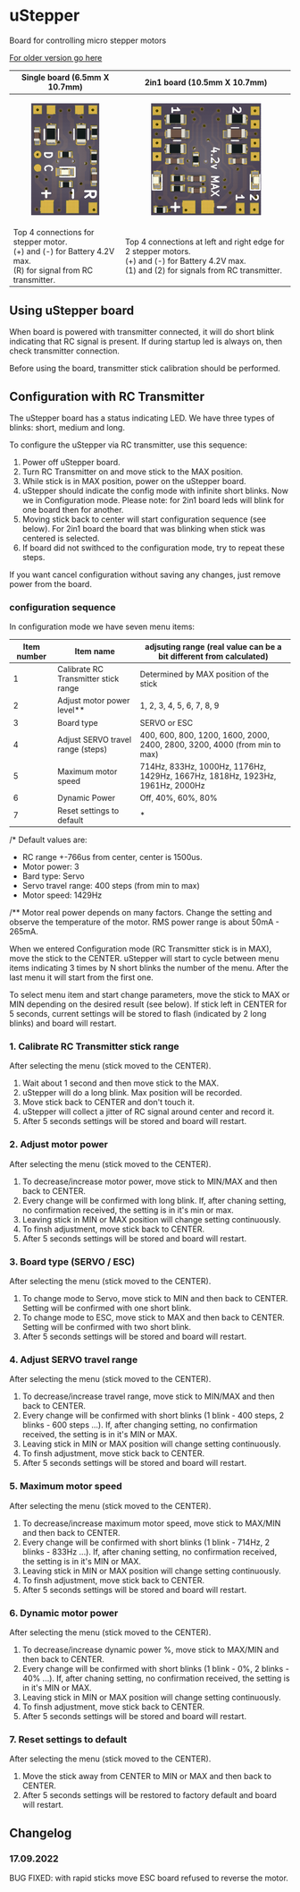 # uStepper

Board for controlling micro stepper motors

[For older version go here](History.md)

| Single board (6.5mm X 10.7mm) | 2in1 board (10.5mm X 10.7mm) | 
|-----------|-----------|
| <p align="center"><img src="Images/uStepperSingle_bot.png" height="200px"></p> | <p align="center"><img src="Images/uStepper2in1_bot.png" height="200px"></p>
| Top 4 connections for stepper motor.<BR>(+) and (-) for Battery 4.2V max.<BR>(R) for signal from RC transmitter. | Top 4 connections at left and right edge for 2 stepper motors.<BR>(+) and (-) for Battery 4.2V max.<BR>(1) and (2) for signals from RC transmitter. | 

## Using uStepper board
When board is powered with transmitter connected, it will do short blink indicating that RC signal is present. If during startup led is always on, then check transmitter connection.
 
 Before using the board, transmitter stick calibration should be performed.

## Configuration with RC Transmitter
The uStepper board has a status indicating LED.
We have three types of blinks: short, medium and long.

To configure the uStepper via RC transmitter, use this sequence:
1. Power off uStepper board.
2. Turn RC Transmitter on and move stick to the MAX position.
3. While stick is in MAX position, power on the uStepper board.
4. uStepper should indicate the config mode with infinite short blinks. Now we in Configuration mode. Please note: for 2in1 board leds will blink for one board then for another.
5. Moving stick back to center will start configuration sequence (see below). For 2in1 board the board that was blinking when stick was centered is selected.
6. If board did not swithced to the configuration mode, try to repeat these steps.

If you want cancel configuration without saving any changes, just remove power from the board.

### configuration sequence
In configuration mode we have seven menu items:

| Item number | Item name | adjsuting range (real value can be a bit different from calculated)
| ------------ | ------------- | -------------
| 1 | Calibrate RC Transmitter stick range | Determined by MAX position of the stick
| 2 | Adjust motor power level** | 1, 2, 3, 4, 5, 6, 7, 8, 9
| 3 | Board type | SERVO or ESC
| 4 | Adjust SERVO travel range (steps) | 400, 600, 800, 1200, 1600, 2000, 2400, 2800, 3200, 4000 (from min to max)
| 5 | Maximum motor speed | 714Hz, 833Hz, 1000Hz, 1176Hz, 1429Hz, 1667Hz, 1818Hz, 1923Hz, 1961Hz, 2000Hz
| 6 | Dynamic Power | Off, 40%, 60%, 80%
| 7 | Reset settings to default | *

/* Default values are: 
* RC range +-766us from center, center is 1500us.
* Motor power: 3 
* Bard type: Servo
* Servo travel range: 400 steps (from min to max)
* Motor speed: 1429Hz

/** Motor real power depends on many factors. Change the setting and observe the temperature of the motor. RMS power range is about 50mA - 265mA.   

When we entered Configuration mode (RC Transmitter stick is in MAX), move the stick to the CENTER. 
uStepper will start to cycle between menu items indicating 3 times by N short blinks the number of the menu.
After the last menu it will start from the first one.

To select menu item and start change parameters, move the stick to MAX or MIN depending on the desired result (see below).
If stick left in CENTER for 5 seconds, current settings will be stored to flash (indicated by 2 long blinks) and board will restart.

### 1. Calibrate RC Transmitter stick range

After selecting the menu (stick moved to the CENTER).
1. Wait about 1 second and then move stick to the MAX.
2. uStepper will do a long blink. Max position will be recorded.
3. Move stick back to CENTER and don't touch it.
4. uStepper will collect a jitter of RC signal around center and record it.
5. After 5 seconds settings will be stored and board will restart.
 
### 2. Adjust motor power

After selecting the menu (stick moved to the CENTER).
1. To decrease/increase motor power, move stick to MIN/MAX and then back to CENTER.
2. Every change will be confirmed with long blink. If, after chaning setting, no confirmation received, the setting is in it's min or max.
3. Leaving stick in MIN or MAX position will change setting continuously.
4. To finsh adjustment, move stick back to CENTER.
5. After 5 seconds settings will be stored and board will restart.

### 3. Board type (SERVO / ESC)

After selecting the menu (stick moved to the CENTER).
1. To change mode to Servo, move stick to MIN and then back to CENTER. Setting will be confirmed with one short blink.
2. To change mode to ESC, move stick to MAX and then back to CENTER. Setting will be confirmed with two short blink.
3. After 5 seconds settings will be stored and board will restart.

### 4. Adjust SERVO travel range

After selecting the menu (stick moved to the CENTER).
1. To decrease/increase travel range, move stick to MIN/MAX and then back to CENTER.
2. Every change will be confirmed with short blinks (1 blink - 400 steps, 2 blinks - 600 steps ...). If, after changing setting, no confirmation received, the setting is in it's MIN or MAX.
3. Leaving stick in MIN or MAX position will change setting continuously.
4. To finsh adjustment, move stick back to CENTER.
5. After 5 seconds settings will be stored and board will restart.
 
### 5. Maximum motor speed

After selecting the menu (stick moved to the CENTER).
1. To decrease/increase maximum motor speed, move stick to MAX/MIN and then back to CENTER.
2. Every change will be confirmed with short blinks (1 blink - 714Hz, 2 blinks - 833Hz ...). If, after chaning setting, no confirmation received, the setting is in it's MIN or MAX.
3. Leaving stick in MIN or MAX position will change setting continuously.
4. To finsh adjustment, move stick back to CENTER.
5. After 5 seconds settings will be stored and board will restart.

### 6. Dynamic motor power

After selecting the menu (stick moved to the CENTER).
1. To decrease/increase dynamic power %, move stick to MAX/MIN and then back to CENTER.
2. Every change will be confirmed with short blinks (1 blink - 0%, 2 blinks - 40% ...). If, after chaning setting, no confirmation received, the setting is in it's MIN or MAX.
3. Leaving stick in MIN or MAX position will change setting continuously.
4. To finsh adjustment, move stick back to CENTER.
5. After 5 seconds settings will be stored and board will restart.

### 7. Reset settings to default

After selecting the menu (stick moved to the CENTER).
1. Move the stick away from CENTER to MIN or MAX and then back to CENTER.
2. After 5 seconds settings will be restored to factory default and board will restart.

## Changelog
### 17.09.2022
BUG FIXED: with rapid sticks move ESC board refused to reverse the motor.
